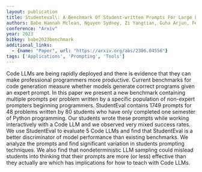 ```yaml
---
layout: publication
title: Studenteval\: A Benchmark Of Student-written Prompts For Large Language Models Of Code
authors: Babe Hannah Mclean, Nguyen Sydney, Zi Yangtian, Guha Arjun, Feldman Molly Q, Anderson Carolyn Jane
conference: "Arxiv"
year: 2023
bibkey: babe2023benchmark
additional_links:
  - {name: "Paper", url: "https://arxiv.org/abs/2306.04556"}
tags: ['Applications', 'Prompting', 'Tools']
---
```

Code LLMs are being rapidly deployed and there is evidence that they can make professional programmers more productive. Current benchmarks for code generation measure whether models generate correct programs given an expert prompt. In this paper we present a new benchmark containing multiple prompts per problem written by a specific population of non-expert prompters beginning programmers. StudentEval contains 1749 prompts for 48 problems written by 80 students who have only completed one semester of Python programming. Our students wrote these prompts while working interactively with a Code LLM and we observed very mixed success rates. We use StudentEval to evaluate 5 Code LLMs and find that StudentEval is a better discriminator of model performance than existing benchmarks. We analyze the prompts and find significant variation in students prompting techniques. We also find that nondeterministic LLM sampling could mislead students into thinking that their prompts are more (or less) effective than they actually are which has implications for how to teach with Code LLMs.
